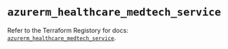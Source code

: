 # `azurerm_healthcare_medtech_service`

Refer to the Terraform Registory for docs: [`azurerm_healthcare_medtech_service`](https://registry.terraform.io/providers/hashicorp/azurerm/3.79.0/docs/resources/healthcare_medtech_service).
